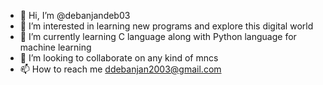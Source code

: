 - 👋 Hi, I’m @debanjandeb03
- 👀 I’m interested in learning new programs and explore this digital world
- 🌱 I’m currently learning C language along with Python language for machine learning
- 💞️ I’m looking to collaborate on any kind of mncs
- 📫 How to reach me ddebanjan2003@gmail.com

<!---
debanjandeb03/debanjandeb03 is a ✨ special ✨ repository because its `README.md` (this file) appears on your GitHub profile.
You can click the Preview link to take a look at your changes.
--->
